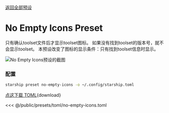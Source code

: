 [返回全部预设](./#no-empty-icons)

# No Empty Icons Preset

只有确认toolset文件后才显示toolset图标。 如果没有找到toolset的版本号，就不会显示toolset。 本预设改变了图标的显示条件：只有找到toolset信息时显示。

![No Empty Icons预设的截图](/presets/img/no-empty-icons.png)

### 配置

```sh
starship preset no-empty-icons -o ~/.config/starship.toml
```

[点这下载 TOML](/presets/toml/no-empty-icons.toml){download}

<<< @/public/presets/toml/no-empty-icons.toml
